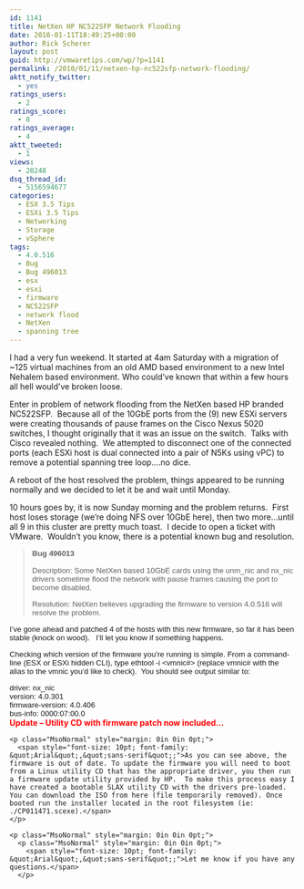 ```yaml
---
id: 1141
title: NetXen HP NC522SFP Network Flooding
date: 2010-01-11T18:49:25+00:00
author: Rick Scherer
layout: post
guid: http://vmwaretips.com/wp/?p=1141
permalink: /2010/01/11/netxen-hp-nc522sfp-network-flooding/
aktt_notify_twitter:
  - yes
ratings_users:
  - 2
ratings_score:
  - 8
ratings_average:
  - 4
aktt_tweeted:
  - 1
views:
  - 20248
dsq_thread_id:
  - 5156594677
categories:
  - ESX 3.5 Tips
  - ESXi 3.5 Tips
  - Networking
  - Storage
  - vSphere
tags:
  - 4.0.516
  - Bug
  - Bug 496013
  - esx
  - esxi
  - firmware
  - NC522SFP
  - network flood
  - NetXen
  - spanning tree
---
```

I had a very fun weekend. It started at 4am Saturday with a migration of ~125 virtual machines from an old AMD based environment to a new Intel Nehalem based environment. Who could&#8217;ve known that within a few hours all hell would&#8217;ve broken loose.

Enter in problem of network flooding from the NetXen based HP branded NC522SFP.  Because all of the 10GbE ports from the (9) new ESXi servers were creating thousands of pause frames on the Cisco Nexus 5020 switches, I thought originally that it was an issue on the switch.  Talks with Cisco revealed nothing.  We attempted to disconnect one of the connected ports (each ESXi host is dual connected into a pair of N5Ks using vPC) to remove a potential spanning tree loop&#8230;.no dice.

A reboot of the host resolved the problem, things appeared to be running normally and we decided to let it be and wait until Monday.

10 hours goes by, it is now Sunday morning and the problem returns.  First host loses storage (we&#8217;re doing NFS over 10GbE here), then two more&#8230;until all 9 in this cluster are pretty much toast.  I decide to open a ticket with VMware.  Wouldn&#8217;t you know, there is a potential known bug and resolution.

> <span style="font-size: 10pt; font-family: &quot;Arial&quot;,&quot;sans-serif&quot;;"><strong>Bug 496013<br /> </strong></span><span style="font-size: 10pt; font-family: &quot;Arial&quot;,&quot;sans-serif&quot;;"><br /> Description: Some NetXen based 10GbE cards using the unm_nic and nx_nic drivers sometime flood the network with pause frames causing the port to become disabled.</span>
> 
> <span style="font-size: 10pt; font-family: &quot;Arial&quot;,&quot;sans-serif&quot;;">Resolution: NetXen believes upgrading the firmware to version 4.0.516 will resolve the problem.</span>

<span style="font-size: 10pt; font-family: &quot;Arial&quot;,&quot;sans-serif&quot;;">I&#8217;ve gone ahead and patched 4 of the hosts with this new firmware, so far it has been stable (knock on wood).   I&#8217;ll let you know if something happens.</span>

<span style="font-size: 10pt; font-family: &quot;Arial&quot;,&quot;sans-serif&quot;;">Checking which version of the firmware you&#8217;re running is simple. From a command-line (ESX or ESXi hidden CLI), type ethtool -i <vmnic#> (replace vmnic# with the alias to the vmnic you&#8217;d like to check).  You should see output similar to:</span>

<p class="MsoNormal" style="margin: 0in 0in 0pt;">
  <span style="font-size: 10pt; font-family: &quot;Arial&quot;,&quot;sans-serif&quot;;">driver: nx_nic</span>
</p>

<p class="MsoNormal" style="margin: 0in 0in 0pt;">
  <span style="font-size: 10pt; font-family: &quot;Arial&quot;,&quot;sans-serif&quot;;">version: 4.0.301</span>
</p>

<p class="MsoNormal" style="margin: 0in 0in 0pt;">
  <span style="font-size: 10pt; font-family: &quot;Arial&quot;,&quot;sans-serif&quot;;">firmware-version: 4.0.406</span>
</p>

<p class="MsoNormal" style="margin: 0in 0in 0pt;">
  <span style="font-size: 10pt; font-family: &quot;Arial&quot;,&quot;sans-serif&quot;;">bus-info: 0000:07:00.0</span>
</p>

<p class="MsoNormal" style="margin: 0in 0in 0pt;">
  <p class="MsoNormal" style="margin: 0in 0in 0pt;">
    <p class="MsoNormal" style="margin: 0in 0in 0pt;">
      <strong><span style="color: #ff0000;">Update &#8211; Utility CD with firmware patch now included&#8230;<br /> </span></strong>
    </p>
    
    <p class="MsoNormal" style="margin: 0in 0in 0pt;">
      <span style="font-size: 10pt; font-family: &quot;Arial&quot;,&quot;sans-serif&quot;;">As you can see above, the firmware is out of date. To update the firmware you will need to boot from a Linux utility CD that has the appropriate driver, you then run a firmware update utility provided by HP.  To make this process easy I have created a bootable SLAX utility CD with the drivers pre-loaded. You can download the ISO from here (file temporarily removed). Once booted run the installer located in the root filesystem (ie: ./CP011471.scexe).</span>
    </p>
    
    <p class="MsoNormal" style="margin: 0in 0in 0pt;">
      <p class="MsoNormal" style="margin: 0in 0in 0pt;">
        <span style="font-size: 10pt; font-family: &quot;Arial&quot;,&quot;sans-serif&quot;;">Let me know if you have any questions.</span>
      </p>